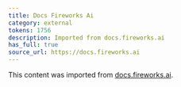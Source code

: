 ```yaml
---
title: Docs Fireworks Ai
category: external
tokens: 1756
description: Imported from docs.fireworks.ai
has_full: true
source_url: https://docs.fireworks.ai
---
```


This content was imported from [docs.fireworks.ai](https://docs.fireworks.ai).
